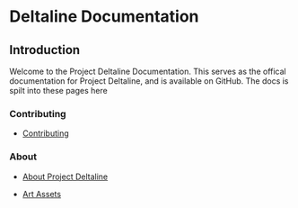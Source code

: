 # Deltaline Documentation

## Introduction

Welcome to the Project Deltaline Documentation. This serves as the offical documentation for Project Deltaline, and is available on GitHub. The docs is spilt into these pages here

### Contributing

- [Contributing](https://no767.github.io/Project-Deltaline-Docs/Contributing/)

### About 

- [About Project Deltaline](https://no767.github.io/Project-Deltaline-Docs/About%20Project%20Deltaline/)

- [Art Assets](https://no767.github.io/Project-Deltaline-Docs/Art%20Assets/)
